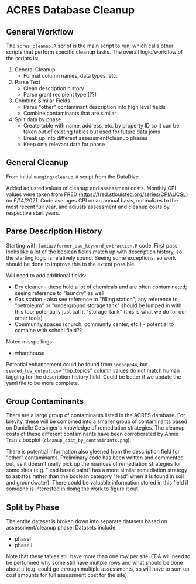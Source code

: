 # ACRES Database Cleanup

## General Workflow

The `acres_cleanup.R` script is the main script to run, which calls other scripts that perform specific cleanup tasks.  The overall logic/workflow of the scripts is:

1. General Cleanup 
	- Format column names, data types, etc.
2. Parse Text
	- Clean description history
	- Parse grant recipient type (??)
3. Combine Similar Fields
	- Parse "other" contaminant description into high level fields
	- Combine contaminants that are similar
4. Split data by phase
	- Create table with name, address, etc. by property ID so it can be taken out of existing tables but used for future data joins
	- Break up into different assessment/cleanup phases
	- Keep only relevant data for phase


## General Cleanup
From initial `munging/cleanup.R` script from the DataDive.

Added adjusted values of cleanup and assessment costs.  Monthly CPI values were taken from FRED (https://fred.stlouisfed.org/series/CPIAUCSL) on 6/14/2021. Code averages CPI on an annual basis, normalizes to the most recent full year, and adjusts assessment and cleanup costs by respective start years.


## Parse Description History
Starting with `lamiaz/former_use_keyword_extraction.R` code.  First pass looks like a lot of the boolean fields match up with description history, so the starting logic is relatively sound.  Seeing some exceptions, so work should be done to improve this to the extent possible.

Will need to add additional fields:
- Dry cleaner - these hold a lot of chemicals and are often contaminated; seeing reference to "laundry" as well
- Gas station - also see reference to "filling station"; any reference to "petroleum" or "underground storage tank" should be lumped in with this too; potentially just call it "storage_tank" (this is what we do for our other tools)
- Community spaces (church, community center, etc.) - potential to combine with school field??

Noted misspellings:
- wharehouse

Potential enhancement could be found from `joepope44`, but `seeded_lda_output.csv` "top_topics" column values do not match human tagging for the description history field. Could be better if we update the yaml file to be more complete.

## Group Contaminants

There are a large group of contaminants listed in the ACRES database. For brevity, these will be combined into a smaller group of contaminants based on Danielle Getsinger's knowledge of remediation strategies. The cleanup costs of these different contaminants have been corroborated by Annie Tran's boxplot (`cleanup_cost_by_contaminants.png`). 

There is potential information also gleened from the description field for "other" contaminants. Preliminary code has been written and commented out, as it doesn't really pick up the nuances of remediation strategies for some sites (e.g. "lead based paint" has a more similar remediation strategy to asbstos rather than the boolean category "lead" when it is found in soil and groundwater). There could be valuable information stored in this field if someone is interested in doing the work to figure it out.


## Split by Phase

The entire dataset is broken down into separate datasets based on assessment/cleanup phase. Datasets include:
- phaseI
- phaseII

Note that these tables still have more than one row per site. EDA will need to be performed why some still have multple rows and what should be done about it (e.g. could go through multiple assessments, so will have to sum up cost amounts for full assessment cost for the site).